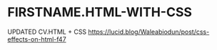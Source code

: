 # FIRSTNAME.HTML-WITH-CSS
UPDATED CV.HTML + CSS
https://lucid.blog/Waleabiodun/post/css-effects-on-html-f47
